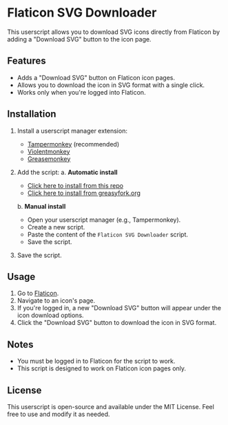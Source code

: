 # Flaticon SVG Downloader

This userscript allows you to download SVG icons directly from Flaticon by adding a "Download SVG" button to the icon page.

## Features
- Adds a "Download SVG" button on Flaticon icon pages.
- Allows you to download the icon in SVG format with a single click.
- Works only when you're logged into Flaticon.

## Installation

1. Install a userscript manager extension:
   - [Tampermonkey](https://www.tampermonkey.net/) (recommended)
   - [Violentmonkey](https://violentmonkey.github.io/)
   - [Greasemonkey](https://www.greasespot.net/)

2. Add the script:
   a. **Automatic install**
   - [Click here to install from this repo](https://github.com/BabaYaga0179/flaticon-download-button/raw/refs/heads/main/script.user.js)
   - [Click here to install from greasyfork.org](https://greasyfork.org/en/scripts/510204-flaticon-svg-downloader)
   
   b. **Manual install**
   - Open your userscript manager (e.g., Tampermonkey).
   - Create a new script.
   - Paste the content of the `Flaticon SVG Downloader` script.
   - Save the script.

3. Save the script.

## Usage

1. Go to [Flaticon](https://www.flaticon.com/).
2. Navigate to an icon's page.
3. If you're logged in, a new "Download SVG" button will appear under the icon download options.
4. Click the "Download SVG" button to download the icon in SVG format.

## Notes

- You must be logged in to Flaticon for the script to work.
- This script is designed to work on Flaticon icon pages only.

## License

This userscript is open-source and available under the MIT License. Feel free to use and modify it as needed.
